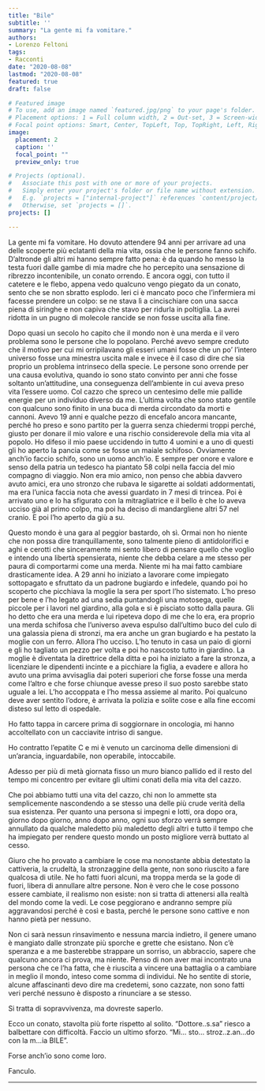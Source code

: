 ```yaml
---
title: "Bile"
subtitle: ''
summary: "La gente mi fa vomitare."
authors:
- Lorenzo Feltoni 
tags:
- Racconti
date: "2020-08-08"
lastmod: "2020-08-08"
featured: true
draft: false

# Featured image
# To use, add an image named `featured.jpg/png` to your page's folder.
# Placement options: 1 = Full column width, 2 = Out-set, 3 = Screen-width
# Focal point options: Smart, Center, TopLeft, Top, TopRight, Left, Right, BottomLeft, Bottom, BottomRight
image:
  placement: 2
  caption: ''
  focal_point: ""
  preview_only: true

# Projects (optional).
#   Associate this post with one or more of your projects.
#   Simply enter your project's folder or file name without extension.
#   E.g. `projects = ["internal-project"]` references `content/project/deep-learning/index.md`.
#   Otherwise, set `projects = []`.
projects: []

---
```


La gente mi fa vomitare.
Ho dovuto attendere 94 anni per arrivare ad una delle scoperte più eclatanti della mia vita, ossia che le persone fanno schifo. D’altronde gli altri mi hanno sempre fatto pena: è da quando ho messo la testa fuori dalle gambe di mia madre che ho percepito una sensazione di ribrezzo incontenibile, un conato orrendo. E ancora oggi, con tutto il catetere e le flebo, appena vedo qualcuno vengo piegato da un conato, sento che se non sbratto esplodo. Ieri ci è mancato poco che l’infermiera mi facesse prendere un colpo: se ne stava lì a cincischiare con una sacca piena di siringhe e non capiva che stavo per ridurla in poltiglia. La avrei ridotta in un pugno di molecole rancide se non fosse uscita alla fine.

Dopo quasi un secolo ho capito che il mondo non è una merda e il vero problema sono le persone che lo popolano. Perché avevo sempre creduto che il motivo per cui mi orripilavano gli esseri umani fosse che un po’ l’intero universo fosse una minestra uscita male  e invece è il caso di dire che sia proprio un problema intrinseco della specie. Le persone sono orrende per una causa evolutiva, quando io sono stato convinto per anni che fosse soltanto un’attitudine, una conseguenza dell’ambiente in cui aveva preso vita l’essere uomo. Col cazzo che spreco un centesimo delle mie pallide energie per un individuo  diverso da me. L’ultima volta che sono stato gentile con qualcuno sono finito in una buca di merda circondato da morti e cannoni. Avevo 19 anni e qualche pezzo di encefalo ancora mancante, perché ho preso e sono partito per la guerra senza chiedermi troppi perché, giusto per donare il mio valore e una rischio considerevole della mia vita al popolo. Ho difeso il mio paese uccidendo in tutto 4 uomini e a uno di questi gli ho aperto la pancia come se fosse un maiale schifoso. Ovviamente anch’io faccio schifo, sono un uomo anch’io. E sempre per onore e valore e senso della patria un tedesco ha piantato 58 colpi nella faccia del mio compagno di viaggio. Non era mio amico, non penso che abbia davvero avuto amici, era uno stronzo che rubava le sigarette ai soldati addormentati, ma era l’unica faccia nota che avessi guardato in 7 mesi di trincea. Poi è arrivato uno e lo ha sfigurato con la mitragliatrice e il bello è che lo aveva ucciso già al primo colpo, ma poi ha deciso di mandargliene altri 57 nel cranio. E poi l’ho aperto da giù a su. 

Questo mondo è una gara al peggior bastardo, oh sì. Ormai non ho niente che non possa dire tranquillamente, sono talmente pieno di antidolorifici e aghi e cerotti che sinceramente mi sento libero di pensare quello che voglio e intendo una libertà spensierata, niente che debba celare a me stesso per paura di comportarmi come una merda. Niente mi ha mai fatto cambiare drasticamente idea. A 29 anni ho iniziato a lavorare come impiegato sottopagato e sfruttato da un padrone bugiardo e infedele, quando poi ho scoperto che picchiava la moglie la sera per sport l’ho sistemato. L’ho preso per bene e l’ho legato ad una sedia puntandogli una motosega, quelle piccole per i lavori nel giardino, alla gola e si è pisciato sotto dalla paura. Gli ho detto che era una merda e lui ripeteva dopo di me che lo era, era proprio una merda schifosa che l’universo aveva espulso dall’ultimo buco del culo di una galassia piena di stronzi, ma era anche un gran bugiardo e ha pestato la moglie con un ferro. Allora l’ho ucciso. L’ho tenuto in casa un paio di giorni e gli ho tagliato un pezzo per volta e poi ho nascosto tutto in giardino. La moglie è diventata la direttrice della ditta e poi ha iniziato a fare la stronza, a licenziare le dipendenti incinte e a picchiare la figlia, a evadere e allora ho avuto una prima avvisaglia dai poteri superiori che forse fosse una merda come l’altro e che forse chiunque avesse preso il suo posto sarebbe stato uguale a lei. L’ho accoppata e l’ho messa assieme al marito. Poi qualcuno deve aver sentito l’odore, è arrivata la polizia e solite cose e alla fine eccomi disteso sul letto di ospedale.

Ho fatto tappa in carcere prima di soggiornare in oncologia, mi hanno accoltellato con un cacciavite intriso di sangue. 

Ho contratto l’epatite C e mi è venuto un carcinoma delle dimensioni di un’arancia, inguardabile, non operabile, intoccabile. 

Adesso per più di metà giornata fisso un muro bianco pallido ed il resto del tempo mi concentro per evitare gli ultimi conati della mia vita del cazzo.

Che poi abbiamo tutti una vita del cazzo, chi non lo ammette sta semplicemente nascondendo a se stesso una delle più crude verità della sua esistenza. Per quanto una persona si impegni e lotti, ora dopo ora, giorno dopo giorno, anno dopo anno, ogni suo sforzo verrà sempre annullato da qualche maledetto più maledetto degli altri e tutto il tempo che ha impiegato per rendere questo mondo un posto migliore verrà buttato al cesso. 

Giuro che ho provato a cambiare le cose ma nonostante abbia detestato la cattiveria, la crudeltà, la stronzaggine della gente, non sono riuscito a fare qualcosa di utile. Ne ho fatti fuori alcuni, ma troppa merda se la gode di fuori, libera di annullare altre persone. Non è vero che le cose possono essere cambiate, il realismo non esiste: non si tratta di attenersi alla realtà del mondo come la vedi. Le cose peggiorano e andranno sempre più aggravandosi perché è così e basta, perché le persone sono cattive e non hanno pietà per nessuno. 

Non ci sarà nessun rinsavimento e nessuna marcia indietro, il genere umano è mangiato dalle stronzate più sporche e grette che esistano. Non c’è speranza e a me basterebbe strappare un sorriso, un abbraccio, sapere che qualcuno ancora ci prova, ma niente. Penso di non aver mai incontrato una persona che ce l’ha fatta, che è riuscita a vincere una battaglia o a cambiare in meglio il mondo, inteso come somma di individui. Ne ho sentite di storie, alcune affascinanti devo dire ma credetemi, sono cazzate, non sono fatti veri perché nessuno è disposto a rinunciare a se stesso.

Si tratta di sopravvivenza, ma dovreste saperlo.

Ecco un conato, stavolta più forte rispetto al solito. “Dottore..s.sa” riesco a balbettare con difficoltà. Faccio un ultimo sforzo. “Mi... sto... stroz..z.an...do con la m...ia BILE”.

Forse anch’io sono come loro.

Fanculo.

---
